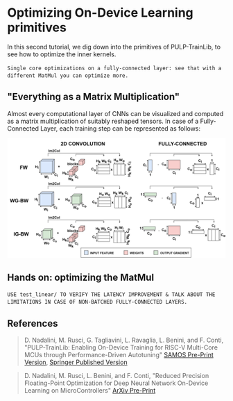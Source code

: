 # Optimizing On-Device Learning primitives

In this second tutorial, we dig down into the primitives of PULP-TrainLib, to see how to optimize the inner kernels.

`Single core optimizations on a fully-connected layer: see that with a different MatMul you can optimize more.`

## "Everything as a Matrix Multiplication"

Almost every computational layer of CNNs can be visualized and computed as a matrix multiplication of suitably reshaped tensors. In case of a Fully-Connected Layer, each training step can be represented as follows:

![Fully-Connected](../img/fully-connected.png)

## Hands on: optimizing the MatMul

`USE test_linear/ TO VERIFY THE LATENCY IMPROVEMENT & TALK ABOUT THE LIMITATIONS IN CASE OF NON-BATCHED FULLY-CONNECTED LAYERS.`

## References

> D. Nadalini, M. Rusci, G. Tagliavini, L. Ravaglia, L. Benini, and F. Conti, "PULP-TrainLib: Enabling On-Device Training for RISC-V Multi-Core MCUs through Performance-Driven Autotuning" [SAMOS Pre-Print Version](https://www.samos-conference.com/Resources_Samos_Websites/Proceedings_Repository_SAMOS/2022/Papers/Paper_14.pdf), [Springer Published Version](https://link.springer.com/chapter/10.1007/978-3-031-15074-6_13)

> D. Nadalini, M. Rusci, L. Benini, and F. Conti, "Reduced Precision Floating-Point Optimization for Deep Neural Network On-Device Learning on MicroControllers" [ArXiv Pre-Print](https://arxiv.org/abs/2305.19167)

